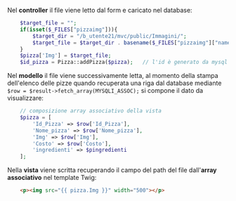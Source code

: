 

Nel **controller** il file viene letto dal form e caricato nel database:
```PHP
	$target_file = "";
	if(isset($_FILES["pizzaimg"])){
		$target_dir = "/b_utente21/mvc/public/Immagini/";
		$target_file = $target_dir . basename($_FILES["pizzaimg"]["name"]);
	}
	$pizza['Img'] = $target_file;
	$id_pizza = Pizza::addPizza($pizza);   // l'id è generato da mysql
```	

Nel **modello** il file viene successivamente letta, al momento della stampa dell'elenco delle pizze quando
recuperata una riga dal database mediante ```$row = $result->fetch_array(MYSQLI_ASSOC);``` si compone il dato da visualizzare:
```PHP
	// composizione array associativo della vista
	$pizza = [
		'Id_Pizza' => $row['Id_Pizza'],
		'Nome_pizza' => $row['Nome_pizza'],
		'Img' => $row['Img'],
		'Costo' => $row['Costo'],
		'ingredienti' => $pingredienti
	];
```	

Nella **vista** viene scritta recuperando il campo del path del file dall'**array associativo** nel template Twig:
```HTML	
	<p><img src="{{ pizza.Img }}" width="500"></p>
```
